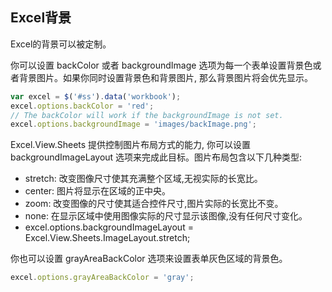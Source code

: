 ## Excel背景
Excel的背景可以被定制。

你可以设置 backColor 或者 backgroundImage 选项为每一个表单设置背景色或者背景图片。如果你同时设置背景色和背景图片, 那么背景图片将会优先显示。
```JavaScript
var excel = $('#ss').data('workbook');
excel.options.backColor = 'red'; 
// The backColor will work if the backgroundImage is not set.
excel.options.backgroundImage = 'images/backImage.png';
```

Excel.View.Sheets 提供控制图片布局方式的能力, 你可以设置 backgroundImageLayout 选项来完成此目标。图片布局包含以下几种类型:

* stretch: 改变图像尺寸使其充满整个区域,无视实际的长宽比。
* center: 图片将显示在区域的正中央。
* zoom: 改变图像的尺寸使其适合控件尺寸,图片实际的长宽比不变。
* none: 在显示区域中使用图像实际的尺寸显示该图像,没有任何尺寸变化。
* excel.options.backgroundImageLayout = Excel.View.Sheets.ImageLayout.stretch; 

你也可以设置 grayAreaBackColor 选项来设置表单灰色区域的背景色。
```JavaScript
excel.options.grayAreaBackColor = 'gray';
```
